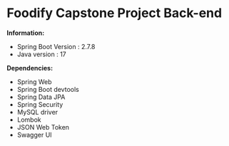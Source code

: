 # Foodify Capstone Project Back-end

**Information:**
- Spring Boot Version : 2.7.8
- Java version : 17

**Dependencies:**
- Spring Web
- Spring Boot devtools
- Spring Data JPA
- Spring Security
- MySQL driver
- Lombok
- JSON Web Token
- Swagger UI